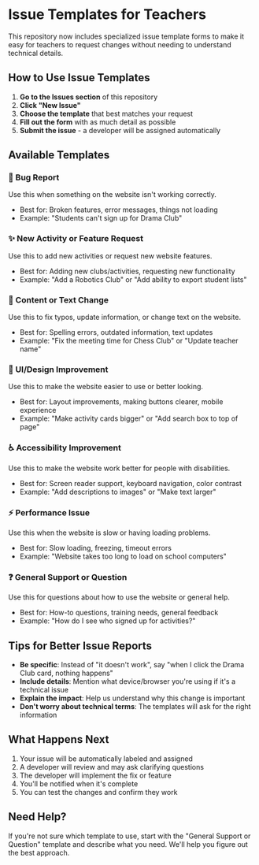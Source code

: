 # Issue Templates for Teachers

This repository now includes specialized issue template forms to make it easy for teachers to request changes without needing to understand technical details.

## How to Use Issue Templates

1. **Go to the Issues section** of this repository
2. **Click "New Issue"** 
3. **Choose the template** that best matches your request
4. **Fill out the form** with as much detail as possible
5. **Submit the issue** - a developer will be assigned automatically

## Available Templates

### 🐛 Bug Report
Use this when something on the website isn't working correctly.
- Best for: Broken features, error messages, things not loading
- Example: "Students can't sign up for Drama Club"

### ✨ New Activity or Feature Request  
Use this to add new activities or request new website features.
- Best for: Adding new clubs/activities, requesting new functionality
- Example: "Add a Robotics Club" or "Add ability to export student lists"

### 📝 Content or Text Change
Use this to fix typos, update information, or change text on the website.
- Best for: Spelling errors, outdated information, text updates
- Example: "Fix the meeting time for Chess Club" or "Update teacher name"

### 🎨 UI/Design Improvement
Use this to make the website easier to use or better looking.
- Best for: Layout improvements, making buttons clearer, mobile experience
- Example: "Make activity cards bigger" or "Add search box to top of page"

### ♿ Accessibility Improvement
Use this to make the website work better for people with disabilities.
- Best for: Screen reader support, keyboard navigation, color contrast
- Example: "Add descriptions to images" or "Make text larger"

### ⚡ Performance Issue
Use this when the website is slow or having loading problems.
- Best for: Slow loading, freezing, timeout errors
- Example: "Website takes too long to load on school computers"

### ❓ General Support or Question
Use this for questions about how to use the website or general help.
- Best for: How-to questions, training needs, general feedback
- Example: "How do I see who signed up for activities?"

## Tips for Better Issue Reports

- **Be specific**: Instead of "it doesn't work", say "when I click the Drama Club card, nothing happens"
- **Include details**: Mention what device/browser you're using if it's a technical issue
- **Explain the impact**: Help us understand why this change is important
- **Don't worry about technical terms**: The templates will ask for the right information

## What Happens Next

1. Your issue will be automatically labeled and assigned
2. A developer will review and may ask clarifying questions
3. The developer will implement the fix or feature
4. You'll be notified when it's complete
5. You can test the changes and confirm they work

## Need Help?

If you're not sure which template to use, start with the "General Support or Question" template and describe what you need. We'll help you figure out the best approach.